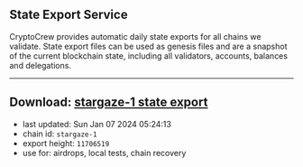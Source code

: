 ## State Export Service
CryptoCrew provides automatic daily state exports for all chains we validate. State export files can be used as genesis files and are a snapshot of the current blockchain state, including all validators, accounts, balances and delegations.

---
**Download: [stargaze-1 state export](https://dl.ccvalidators.com/SERVICE/stargaze/stargaze-1_export_11706519.json)**
---

- last updated: Sun Jan 07 2024 05:24:13
- chain id: `stargaze-1`
- export height: `11706519`
- use for: airdrops, local tests, chain recovery
